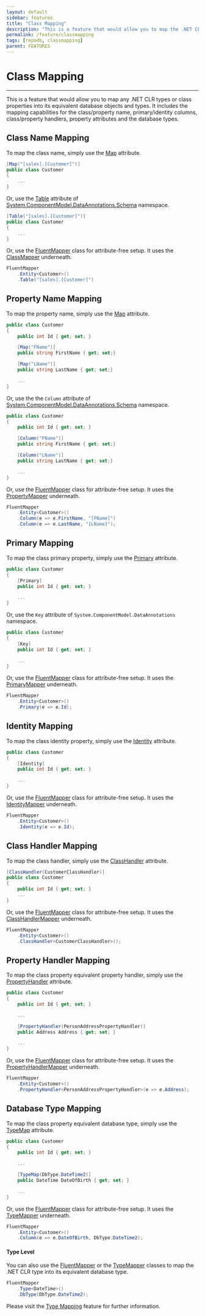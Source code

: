 ```yaml
---
layout: default
sidebar: features
title: "Class Mapping"
description: "This is a feature that would allow you to map the .NET CLR type (or class properties) into its equivalent database objects and types."
permalink: /feature/classmapping
tags: [repodb, classmapping]
parent: FEATURES
---
```


# Class Mapping

---

This is a feature that would allow you to map any .NET CLR types or class properties into its equivalent database objects and types. It includes the mapping capabilities for the class/property name, primary/identity columns, class/property handlers, property attributes and the database types.

## Class Name Mapping

To map the class name, simply use the [Map](/attribute/map) attribute.

```csharp
[Map("[sales].[Customer]")]
public class Customer
{
    ...
}
```

Or, use the [Table](https://learn.microsoft.com/en-us/dotnet/api/system.componentmodel.dataannotations.schema.tableattribute?view=net-6.0) attribute of [System.ComponentModel.DataAnnotations.Schema](https://learn.microsoft.com/en-us/dotnet/api/system.componentmodel.dataannotations.schema?view=net-6.0) namespace.

```csharp
[Table("[sales].[Customer]")]
public class Customer
{
    ...
}
```

Or, use the [FluentMapper](/mapper/fluentmapper) class for attribute-free setup. It uses the [ClassMapper](/mapper/classmapper) underneath.

```csharp
FluentMapper
    .Entity<Customer>()
    .Table("[sales].[Customer]")
```

## Property Name Mapping

To map the property name, simply use the [Map](/attribute/map) attribute.

```csharp
public class Customer
{
    public int Id { get; set; }

    [Map("FName")]
    public string FirstName { get; set;}

    [Map("LName")]
    public string LastName { get; set;}

    ...
}
```

Or, use the the `Column` attribute of [System.ComponentModel.DataAnnotations.Schema](https://learn.microsoft.com/en-us/dotnet/api/system.componentmodel.dataannotations.schema?view=net-6.0) namespace.

```csharp
public class Customer
{
    public int Id { get; set; }

    [Column("FName")]
    public string FirstName { get; set;}

    [Column("LName")]
    public string LastName { get; set;}

    ...
}
```

Or, use the [FluentMapper](/mapper/fluentmapper) class for attribute-free setup. It uses the [PropertyMapper](/mapper/propertymapper) underneath.

```csharp
FluentMapper
    .Entity<Customer>()
    .Column(e => e.FirstName, "[FName]")
    .Column(e => e.LastName, "[LName]");
```

## Primary Mapping

To map the class primary property, simply use the [Primary](/attribute/primary) attribute.

```csharp
public class Customer
{
    [Primary]
    public int Id { get; set; }

    ...
}
```

Or, use the `Key` attribute of `System.ComponentModel.DataAnnotations` namespace.

```csharp
public class Customer
{
    [Key]
    public int Id { get; set; }

    ...
}
```

Or, use the [FluentMapper](/mapper/fluentmapper) class for attribute-free setup. It uses the [PrimaryMapper](/mapper/primarymapper) underneath.

```csharp
FluentMapper
    .Entity<Customer>()
    .Primary(e => e.Id);
```

## Identity Mapping

To map the class identity property, simply use the [Identity](/attribute/identity) attribute.

```csharp
public class Customer
{
    [Identity]
    public int Id { get; set; }

    ...
}
```

Or, use the [FluentMapper](/mapper/fluentmapper) class for attribute-free setup. It uses the [IdentityMapper](/mapper/identitymapper) underneath.

```csharp
FluentMapper
    .Entity<Customer>()
    .Identity(e => e.Id);
```

## Class Handler Mapping

To map the class handler, simply use the [ClassHandler](/attribute/classhandler) attribute.

```csharp
[ClassHandler(CustomerClassHandler)]
public class Customer
{
    public int Id { get; set; }
    ...
}
```

Or, use the [FluentMapper](/mapper/fluentmapper) class for attribute-free setup. It uses the [ClassHandlerMapper](/mapper/classhandlermapper) underneath.

```csharp
FluentMapper
    .Entity<Customer>()
    .ClassHandler<CustomerClassHandler>();
```

## Property Handler Mapping

To map the class property equivalent property handler, simply use the [PropertyHandler](/attribute/propertyhandler) attribute.

```csharp
public class Customer
{
    public int Id { get; set; }

    ...

    [PropertyHandler(PersonAddressPropertyHandler)]
    public Address Address { get; set; }

    ...
}
```

Or, use the [FluentMapper](/mapper/fluentmapper) class for attribute-free setup. It uses the [PropertyHandlerMapper](/mapper/propertyhandlermapper) underneath.

```csharp
FluentMapper
    .Entity<Customer>()
    .PropertyHandler<PersonAddressPropertyHandler>(e => e.Address);
```

## Database Type Mapping

To map the class property equivalent database type, simply use the [TypeMap](/attribute/typemap) attribute.

```csharp
public class Customer
{
    public int Id { get; set; }

    ...

    [TypeMap(DbType.DateTime2)]
    public DateTime DateOfBirth { get; set; }

    ...
}
```

Or, use the [FluentMapper](/mapper/fluentmapper) class for attribute-free setup. It uses the [TypeMapper](/mapper/typemapper) underneath.

```csharp
FluentMapper
    .Entity<Customer>()
    .Column(e => e.DateOfBirth, DbType.DateTime2);
```

#### Type Level

You can also use the [FluentMapper](/mapper/fluentmapper) or the [TypeMapper](/mapper/typemapper) classes to map the .NET CLR type into its equivalent database type.

```csharp
FluentMapper
    .Type<DateTime>()
    .DbType(DbType.DateTime2);
```

Please visit the [Type Mapping](/feature/typemapping) feature for further information.

